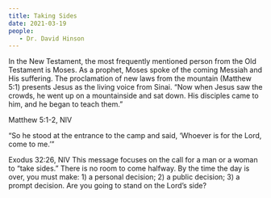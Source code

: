 ```yaml
---
title: Taking Sides
date: 2021-03-19
people: 
   - Dr. David Hinson
---
```


In the New Testament, the most frequently mentioned person from the Old Testament is Moses. As a prophet, Moses spoke of the coming Messiah and His suffering. The proclamation of new laws from the mountain (Matthew 5:1) presents Jesus as the living voice from Sinai.
“Now when Jesus saw the crowds, he went up on a mountainside and sat down. His disciples came to him, and he began to teach them.”

Matthew 5:1-2, NIV

“So he stood at the entrance to the camp and said, ‘Whoever is for the Lord, come to me.’”

Exodus 32:26, NIV
This message focuses on the call for a man or a woman to “take sides.” There is no room to come halfway. By the time the day is over, you must make: 1) a personal decision; 2) a public decision; 3) a prompt decision. Are you going to stand on the Lord’s side?
